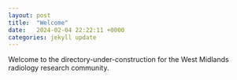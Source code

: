 ```yaml
---
layout: post
title:  "Welcome"
date:   2024-02-04 22:22:11 +0000
categories: jekyll update
---
```

Welcome to the directory-under-construction for the West Midlands radiology research community.

[jekyll-docs]: https://jekyllrb.com/docs/home
[jekyll-gh]:   https://github.com/jekyll/jekyll
[jekyll-talk]: https://talk.jekyllrb.com/
